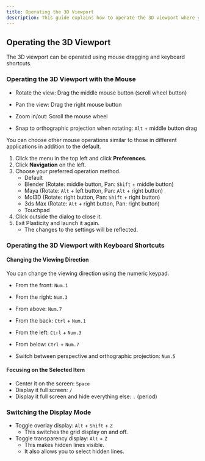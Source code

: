 ```yaml
---
title: Operating the 3D Viewport
description: This guide explains how to operate the 3D viewport where you draw sketches and create solids.
---
```

## Operating the 3D Viewport

The 3D viewport can be operated using mouse dragging and keyboard shortcuts.

### Operating the 3D Viewport with the Mouse

- Rotate the view: Drag the middle mouse button (scroll wheel button)
- Pan the view: Drag the right mouse button
- Zoom in/out: Scroll the mouse wheel

- Snap to orthographic projection when rotating: `Alt` + middle button drag

You can choose other mouse operations similar to those in different applications in addition to the default.

1. Click the menu in the top left and click **Preferences**.
2. Click **Navigation** on the left.
3. Choose your preferred operation method.
   - Default
   - Blender (Rotate: middle button, Pan: `Shift` + middle button)
   - Maya (Rotate: `Alt` + left button, Pan: `Alt` + right button)
   - MoI3D (Rotate: right button, Pan: `Shift` + right button)
   - 3ds Max (Rotate: `Alt` + right button, Pan: right button)
   - Touchpad
4. Click outside the dialog to close it.
5. Exit Plasticity and launch it again.
   - The changes to the settings will be reflected.

### Operating the 3D Viewport with Keyboard Shortcuts

#### Changing the Viewing Direction

You can change the viewing direction using the numeric keypad.

- From the front: `Num.1`
- From the right: `Num.3`
- From above: `Num.7`
- From the back: `Ctrl` + `Num.1`
- From the left: `Ctrl` + `Num.3`
- From below: `Ctrl` + `Num.7`

- Switch between perspective and orthographic projection: `Num.5`

#### Focusing on the Selected Item

- Center it on the screen: `Space`
- Display it full screen: `/`
- Display it full screen and hide everything else: `.` (period)

### Switching the Display Mode

- Toggle overlay display: `Alt` + `Shift` + `Z`
  - This switches the grid display on and off.
- Toggle transparency display: `Alt` + `Z`
  - This makes hidden lines visible.
  - It also allows you to select hidden lines.
